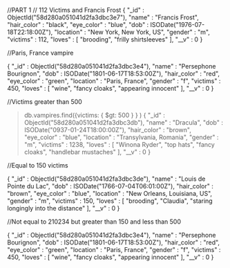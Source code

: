 //PART 1
// 112 Victims and Francis Frost
{ "_id" : ObjectId("58d280a051041d2fa3dbc3e7"), "name" : "Francis Frost", "hair_color" : "black", "eye_color" : "blue", "dob" : ISODate("1976-07-18T22:18:00Z"), "location" : "New York, New York, US", "gender" : "m", "victims" : 112, "loves" : [ "brooding", "frilly shirtsleeves" ], "__v" : 0 }


//Paris, France vampire

{ "_id" : ObjectId("58d280a051041d2fa3dbc3e4"), "name" : "Persephone Bourignon", "dob" : ISODate("1801-06-17T18:53:00Z"), "hair_color" : "red", "eye_color" : "green", "location" : "Paris, France", "gender" : "f", "victims" : 450, "loves" : [ "wine", "fancy cloaks", "appearing innocent" ], "__v" : 0 }

//Victims greater than 500

> db.vampires.find({victims: { $gt: 500 } } )
{ "_id" : ObjectId("58d280a051041d2fa3dbc3db"), "name" : "Dracula", "dob" : ISODate("0937-01-24T18:00:00Z"), "hair_color" : "brown", "eye_color" : "blue", "location" : "Transylvania, Romania", "gender" : "m", "victims" : 1238, "loves" : [ "Winona Ryder", "top hats", "fancy cloaks", "handlebar   mustaches" ], "__v" : 0 }

//Equal to 150 victims

{ "_id" : ObjectId("58d280a051041d2fa3dbc3de"), "name" : "Louis de Pointe du Lac", "dob" : ISODate("1766-07-04T06:01:00Z"), "hair_color" : "brown", "eye_color" : "blue", "location" : "New Orleans, Louisiana, US", "gender" : "m", "victims" : 150, "loves" : [ "brooding", "Claudia", "staring longingly into the   distance" ], "__v" : 0 }

//Not equal to 210234 but greater than 150 and less than 500

{ "_id" : ObjectId("58d280a051041d2fa3dbc3e4"), "name" : "Persephone Bourignon", "dob" : ISODate("1801-06-17T18:53:00Z"), "hair_color" : "red", "eye_color" : "green", "location" : "Paris, France", "gender" : "f", "victims" : 450, "loves" : [ "wine", "fancy cloaks", "appearing innocent" ], "__v" : 0 }
